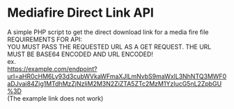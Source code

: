 # Mediafire Direct Link API
 A simple PHP script to get the direct download link for a media fire file  
 REQUIREMENTS FOR API:  
 YOU MUST PASS THE REQUESTED URL AS A GET REQUEST. THE URL MUST BE BASE64 ENCODED AND URL ENCODED!  
 ex.  
 https://example.com/endpoint?url=aHR0cHM6Ly93d3cubWVkaWFmaXJlLmNvbS9maWxlL3NhNTQ3MWF0aDJvai84Zjg1MTdhMzZjNzliM2M3N2ZiZTA5ZTc2MzM1YzIucG5nL2ZpbGU%3D  
 (The example link does not work)
